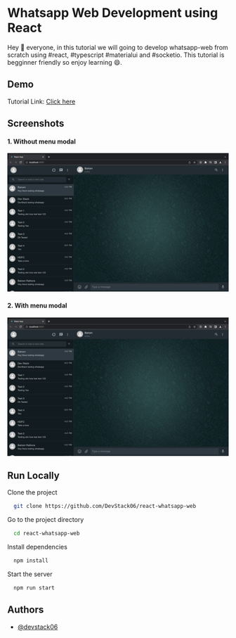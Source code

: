 # Whatsapp Web Development using React

Hey 👋 everyone, in this tutorial we will going to develop whatsapp-web
from scratch using #react, #typescript #materialui and #socketio. This
tutorial is begginner friendly so enjoy learning 😄.

## Demo

Tutorial Link: [Click here](https://youtube.com/playlist?list=PLtIU0BH0pkKp2Zu9xQXJogBIgPxe4jkkZ)

## Screenshots

#### 1. Without menu modal

![App Screenshot](https://github.com/DevStack06/images/blob/master/Screenshot%202022-10-31%20at%2010.58.37%20AM.png)

#### 2. With menu modal

![App Screenshot 2](https://github.com/DevStack06/images/blob/7b9250dbd86486c35bf13c97b9f70d6624f64844/Screenshot%202022-10-31%20at%2010.58.37%20AM.png)

## Run Locally

Clone the project

```bash
  git clone https://github.com/DevStack06/react-whatsapp-web
```

Go to the project directory

```bash
  cd react-whatsapp-web
```

Install dependencies

```bash
  npm install
```

Start the server

```bash
  npm run start
```

## Authors

- [@devstack06](https://github.com/DevStack06)
